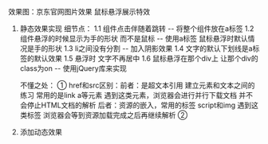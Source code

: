 效果图：京东官网图片效果 鼠标悬浮展示特效

1. 静态效果实现
    细节点：
    1.1 组件点击伴随着跳转 -- 将整个组件放在a标签
    1.2 组件悬浮的时候显示为手的形状 而不是鼠标 -- 使用a标签 鼠标悬浮时默认情况是手的形状
    1.3 li之间没有分割 -- 加入阴影效果
    1.4 文字的默认下划线是a标签的默认效果
    1.5 悬浮时 文字不再居中
    1.6 鼠标悬浮在那个div上 让那个div的class为on -- 使用jQuery库来实现

    不懂之处：
    ① href和src区别：前者：是超文本引用 建立元素和文本之间的练习 常用的是link a等元素 遇到这类元素，浏览器会进行并行下载文档 并不会停止HTML文档的解析
    后者：资源的嵌入，常用的标签 script和img 遇到这类标签 浏览器会等到资源加载完成之后再继续解析
    ② 
2. 添加动态效果
